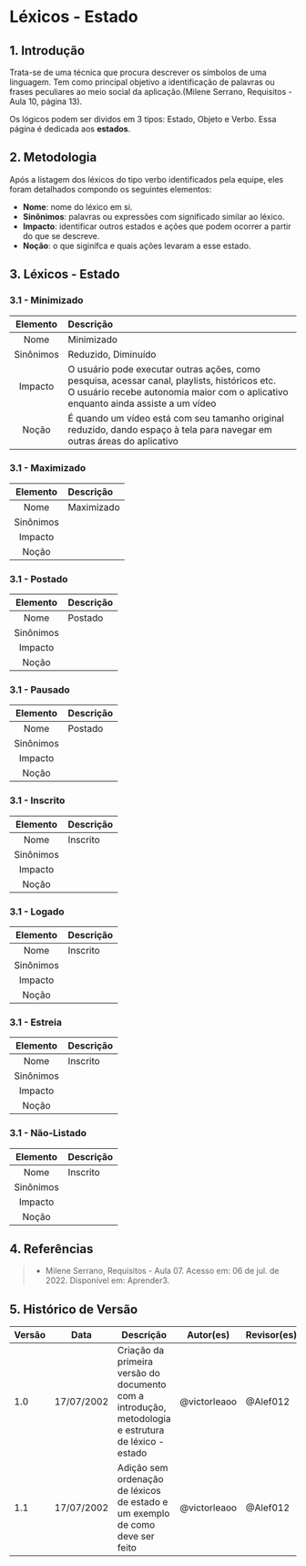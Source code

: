 # Léxicos - Estado

## 1. Introdução
Trata-se de uma técnica que procura descrever os símbolos de uma linguagem. Tem como principal objetivo a identificação de palavras ou frases peculiares ao meio social da aplicação.(Milene Serrano, Requisitos - Aula 10, página 13).

Os lógicos podem ser dividos em 3 tipos: Estado, Objeto e Verbo. Essa página é dedicada aos **estados**.

## 2. Metodologia
Após a listagem dos léxicos do tipo verbo identificados pela equipe, eles foram detalhados compondo os seguintes elementos:

- **Nome**: nome do léxico em si.
- **Sinônimos**: palavras ou expressões com significado similar ao léxico.
- **Impacto**: identificar outros estados e ações que podem ocorrer a partir do que se descreve.
- **Noção**: o que siginifca e quais ações levaram a esse estado.

## 3. Léxicos - Estado

### 3.1 - Minimizado
| Elemento | Descrição |
| :------: | :-------- |
| Nome     | Minimizado |
| Sinônimos| Reduzido, Diminuído |
| Impacto  | O usuário pode executar outras ações, como pesquisa, acessar canal, playlists, históricos etc.<br/>O usuário recebe autonomia maior com o aplicativo enquanto ainda assiste a um vídeo|
| Noção    | É quando um vídeo está com seu tamanho original reduzido, dando espaço à tela para navegar em outras áreas do aplicativo|

### 3.1 - Maximizado
| Elemento | Descrição |
| :------: | :-------- |
| Nome     | Maximizado |
| Sinônimos|           |
| Impacto  |           |
| Noção    |           |

### 3.1 - Postado
| Elemento | Descrição |
| :------: | :-------- |
| Nome     | Postado |
| Sinônimos|           |
| Impacto  |           |
| Noção    |           |

### 3.1 - Pausado
| Elemento | Descrição |
| :------: | :-------- |
| Nome     | Postado |
| Sinônimos|           |
| Impacto  |           |
| Noção    |           |

### 3.1 - Inscrito
| Elemento | Descrição |
| :------: | :-------- |
| Nome     | Inscrito |
| Sinônimos|           |
| Impacto  |           |
| Noção    |           |

### 3.1 - Logado
| Elemento | Descrição |
| :------: | :-------- |
| Nome     | Inscrito |
| Sinônimos|           |
| Impacto  |           |
| Noção    |           |

### 3.1 - Estreia
| Elemento | Descrição |
| :------: | :-------- |
| Nome     | Inscrito |
| Sinônimos|           |
| Impacto  |           |
| Noção    |           |

### 3.1 - Não-Listado
| Elemento | Descrição |
| :------: | :-------- |
| Nome     | Inscrito |
| Sinônimos|           |
| Impacto  |           |
| Noção    |           |

## 4. Referências

> - Milene Serrano, Requisitos - Aula 07. Acesso em: 06 de jul. de 2022. Disponível em: Aprender3.

## 5. Histórico de Versão
| Versão | Data | Descrição | Autor(es) | Revisor(es) |
| ------ | ---- | --------- | --------- | ----------- |
| 1.0    | 17/07/2002 | Criação da primeira versão do documento com a introdução, metodologia e estrutura de léxico - estado | @victorleaoo | @Alef012 |
| 1.1    | 17/07/2002 | Adição sem ordenação de léxicos de estado e um exemplo de como deve ser feito | @victorleaoo | @Alef012 |